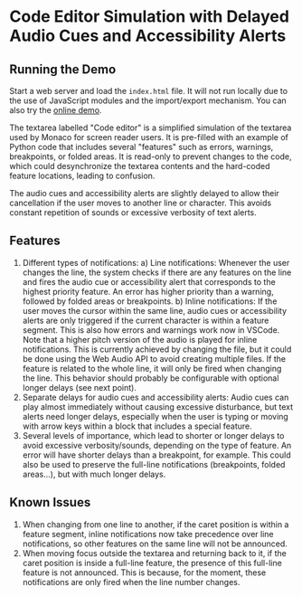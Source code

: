 # Code Editor Simulation with Delayed Audio Cues and Accessibility Alerts

## Running the Demo

Start a web server and load the `index.html` file. It will not run locally due to the use of JavaScript modules and the import/export mechanism. You can also try the [online demo](https://ramoncorominas.com/temp/code-editor/).

The textarea labelled "Code editor" is a simplified simulation of the textarea used by Monaco for screen reader users. It is pre-filled with an example of Python code that includes several "features" such as errors, warnings, breakpoints, or folded areas. It is read-only to prevent changes to the code, which could desynchronize the textarea contents and the hard-coded feature locations, leading to confusion.

The audio cues and accessibility alerts are slightly delayed to allow their cancellation if the user moves to another line or character. This avoids constant repetition of sounds or excessive verbosity of text alerts.

## Features

1. Different types of notifications:
   a) Line notifications: Whenever the user changes the line, the system checks if there are any features on the line and fires the audio cue or accessibility alert that corresponds to the highest priority feature. An error has higher priority than a warning, followed by folded areas or breakpoints.
   b) Inline notifications: If the user moves the cursor within the same line, audio cues or accessibility alerts are only triggered if the current character is within a feature segment. This is also how errors and warnings work now in VSCode. Note that a higher pitch version of the audio is played for inline notifications. This is currently achieved by changing the file, but it could be done using the Web Audio API to avoid creating multiple files. If the feature is related to the whole line, it will only be fired when changing the line. This behavior should probably be configurable with optional longer delays (see next point).
2. Separate delays for audio cues and accessibility alerts: Audio cues can play almost immediately without causing excessive disturbance, but text alerts need longer delays, especially when the user is typing or moving with arrow keys within a block that includes a special feature.
3. Several levels of importance, which lead to shorter or longer delays to avoid excessive verbosity/sounds, depending on the type of feature. An error will have shorter delays than a breakpoint, for example. This could also be used to preserve the full-line notifications (breakpoints, folded areas...), but with much longer delays.

## Known Issues

1. When changing from one line to another, if the caret position is within a feature segment, inline notifications now take precedence over line notifications, so other features on the same line will not be announced.
2. When moving focus outside the textarea and returning back to it, if the caret position is inside a full-line feature, the presence of this full-line feature is not announced. This is because, for the moment, these notifications are only fired when the line number changes.